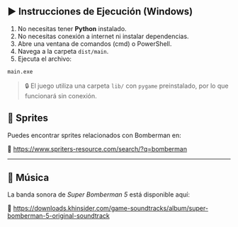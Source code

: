 ## ▶️ Instrucciones de Ejecución (Windows)

1. No necesitas tener **Python** instalado.
2. No necesitas conexión a internet ni instalar dependencias.
3. Abre una ventana de comandos (cmd) o PowerShell.
4. Navega a la carpeta `dist/main`.
5. Ejecuta el archivo:

```cmd
main.exe
```

> 🔒 El juego utiliza una carpeta `lib/` con `pygame` preinstalado, por lo que funcionará sin conexión.


## 🎨 Sprites

Puedes encontrar sprites relacionados con Bomberman en:

🔗 https://www.spriters-resource.com/search/?q=bomberman

---

## 🎵 Música

La banda sonora de *Super Bomberman 5* está disponible aquí:

🔗 https://downloads.khinsider.com/game-soundtracks/album/super-bomberman-5-original-soundtrack
